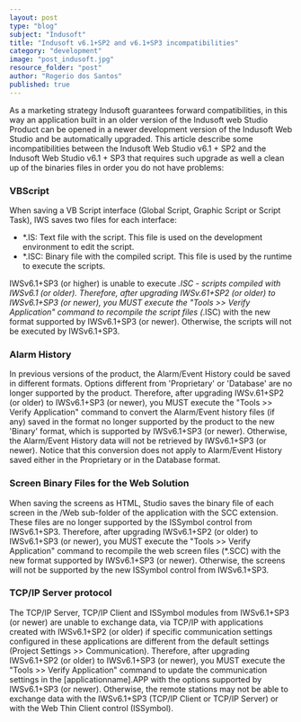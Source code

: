 ```yaml
---
layout: post
type: "blog"
subject: "Indusoft"
title: "Indusoft v6.1+SP2 and v6.1+SP3 incompatibilities"
category: "development"
image: "post_indusoft.jpg"
resource_folder: "post"
author: "Rogerio dos Santos"
published: true
---
```


As a marketing strategy Indusoft guarantees forward compatibilities, in this way an application built in an older version of the Indusoft web Studio Product can be opened in a newer development version of the Indusoft Web Studio and be automatically upgraded. This article describe some incompatibilities between the Indusoft Web Studio v6.1 + SP2 and the Indusoft Web Studio v6.1 + SP3 that requires such upgrade as well a clean up of the binaries files in order you do not have problems:

### VBScript

When saving a VB Script interface (Global Script, Graphic Script or Script Task), IWS saves two files for each interface:

- *.IS: Text file with the script. This file is used on the development environment to edit the script.
- *.ISC: Binary file with the compiled script. This file is used by the runtime to execute the scripts.

IWSv6.1+SP3 (or higher) is unable to execute *.ISC - scripts compiled with IWSv6.1 (or older). Therefore, after upgrading IWSv.61+SP2 (or older) to IWSv6.1+SP3 (or newer), you MUST execute the "Tools >> Verify Application" command to recompile the script files (*.ISC) with the new format supported by IWSv6.1+SP3 (or newer). Otherwise, the scripts will not be executed by IWSv6.1+SP3.

### Alarm History

In previous versions of the product, the Alarm/Event History could be saved in different formats. Options different from 'Proprietary' or 'Database' are no longer supported by the product. Therefore, after upgrading IWSv.61+SP2 (or older) to IWSv6.1+SP3 (or newer), you MUST execute the "Tools >> Verify Application" command to convert the Alarm/Event history files (if any) saved in the format no longer supported by the product to the new 'Binary' format, which is supported by IWSv6.1+SP3 (or newer). Otherwise, the Alarm/Event History data will not be retrieved by IWSv6.1+SP3 (or newer). Notice that this conversion does not apply to Alarm/Event History saved either in the Proprietary or in the Database format.

### Screen Binary Files for the Web Solution

When saving the screens as HTML, Studio saves the binary file of each screen in the /Web sub-folder of the application with the SCC extension. These files are no longer supported by the ISSymbol control from IWSv6.1+SP3. Therefore, after upgrading IWSv6.1+SP2 (or older) to IWSv6.1+SP3 (or newer), you MUST execute the "Tools >> Verify Application" command to recompile the web screen files (*.SCC) with the new format supported by IWSv6.1+SP3 (or newer). Otherwise, the screens will not be supported by the new ISSymbol control from IWSv6.1+SP3.

### TCP/IP Server protocol

The TCP/IP Server, TCP/IP Client and ISSymbol modules from IWSv6.1+SP3 (or newer) are unable to exchange data, via TCP/IP with applications created with IWSv6.1+SP2 (or older) if specific communication settings configured in these applications are different from the default settings (Project Settings >> Communication). Therefore, after upgrading IWSv6.1+SP2 (or older) to IWSv6.1+SP3 (or newer), you MUST execute the "Tools >> Verify Application" command to update the communication settings in the [applicationname].APP  with the options supported by IWSv6.1+SP3 (or newer). Otherwise, the remote stations may not be able to exchange data with the IWSv6.1+SP3 (TCP/IP Client or TCP/IP Server) or with the Web Thin Client control (ISSymbol).